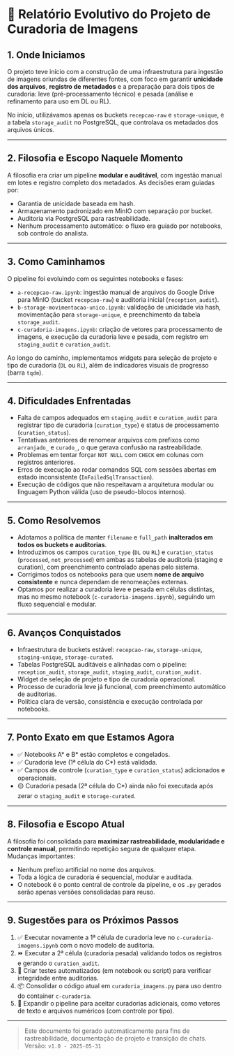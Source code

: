 
# 📘 Relatório Evolutivo do Projeto de Curadoria de Imagens

## 1. Onde Iniciamos

O projeto teve início com a construção de uma infraestrutura para ingestão de imagens oriundas de diferentes fontes, com foco em garantir **unicidade dos arquivos**, **registro de metadados** e a preparação para dois tipos de curadoria: leve (pré-processamento técnico) e pesada (análise e refinamento para uso em DL ou RL).

No início, utilizávamos apenas os buckets `recepcao-raw` e `storage-unique`, e a tabela `storage_audit` no PostgreSQL, que controlava os metadados dos arquivos únicos.

---

## 2. Filosofia e Escopo Naquele Momento

A filosofia era criar um pipeline **modular e auditável**, com ingestão manual em lotes e registro completo dos metadados. As decisões eram guiadas por:

- Garantia de unicidade baseada em hash.
- Armazenamento padronizado em MinIO com separação por bucket.
- Auditoria via PostgreSQL para rastreabilidade.
- Nenhum processamento automático: o fluxo era guiado por notebooks, sob controle do analista.

---

## 3. Como Caminhamos

O pipeline foi evoluindo com os seguintes notebooks e fases:

- `a-recepcao-raw.ipynb`: ingestão manual de arquivos do Google Drive para MinIO (bucket `recepcao-raw`) e auditoria inicial (`reception_audit`).
- `b-storage-movimentacao-unico.ipynb`: validação de unicidade via hash, movimentação para `storage-unique`, e preenchimento da tabela `storage_audit`.
- `c-curadoria-imagens.ipynb`: criação de vetores para processamento de imagens, e execução da curadoria leve e pesada, com registro em `staging_audit` e `curation_audit`.

Ao longo do caminho, implementamos widgets para seleção de projeto e tipo de curadoria (`DL` ou `RL`), além de indicadores visuais de progresso (barra `tqdm`).

---

## 4. Dificuldades Enfrentadas

- Falta de campos adequados em `staging_audit` e `curation_audit` para registrar tipo de curadoria (`curation_type`) e status de processamento (`curation_status`).
- Tentativas anteriores de renomear arquivos com prefixos como `arranjado_` e `curado_`, o que gerava confusão na rastreabilidade.
- Problemas em tentar forçar `NOT NULL` com `CHECK` em colunas com registros anteriores.
- Erros de execução ao rodar comandos SQL com sessões abertas em estado inconsistente (`InFailedSqlTransaction`).
- Execução de códigos que não respeitavam a arquitetura modular ou linguagem Python válida (uso de pseudo-blocos internos).

---

## 5. Como Resolvemos

- Adotamos a política de manter `filename` e `full_path` **inalterados em todos os buckets e auditorias**.
- Introduzimos os campos `curation_type` (`DL` ou `RL`) e `curation_status` (`processed`, `not_processed`) em ambas as tabelas de auditoria (staging e curation), com preenchimento controlado apenas pelo sistema.
- Corrigimos todos os notebooks para que usem **nome de arquivo consistente** e nunca dependam de renomeações externas.
- Optamos por realizar a curadoria leve e pesada em células distintas, mas no mesmo notebook (`c-curadoria-imagens.ipynb`), seguindo um fluxo sequencial e modular.

---

## 6. Avanços Conquistados

- Infraestrutura de buckets estável: `recepcao-raw`, `storage-unique`, `staging-unique`, `storage-curated`.
- Tabelas PostgreSQL auditáveis e alinhadas com o pipeline: `reception_audit`, `storage_audit`, `staging_audit`, `curation_audit`.
- Widget de seleção de projeto e tipo de curadoria operacional.
- Processo de curadoria leve já funcional, com preenchimento automático de auditorias.
- Política clara de versão, consistência e execução controlada por notebooks.

---

## 7. Ponto Exato em que Estamos Agora

- ✅ Notebooks A* e B* estão completos e congelados.
- ✅ Curadoria leve (1ª célula do C*) está validada.
- ✅ Campos de controle (`curation_type` e `curation_status`) adicionados e operacionais.
- 🟡 Curadoria pesada (2ª célula do C*) ainda não foi executada após zerar o `staging_audit` e `storage-curated`.

---

## 8. Filosofia e Escopo Atual

A filosofia foi consolidada para **maximizar rastreabilidade, modularidade e controle manual**, permitindo repetição segura de qualquer etapa. Mudanças importantes:

- Nenhum prefixo artificial no nome dos arquivos.
- Toda a lógica de curadoria é sequencial, modular e auditada.
- O notebook é o ponto central de controle da pipeline, e os `.py` gerados serão apenas versões consolidadas para reuso.

---

## 9. Sugestões para os Próximos Passos

1. ✅ Executar novamente a 1ª célula de curadoria leve no `c-curadoria-imagens.ipynb` com o novo modelo de auditoria.
2. ⏩ Executar a 2ª célula (curadoria pesada) validando todos os registros e gerando o `curation_audit`.
3. 🧪 Criar testes automatizados (em notebook ou script) para verificar integridade entre auditorias.
4. 📦 Consolidar o código atual em `curadoria_imagens.py` para uso dentro do container `c-curadoria`.
5. 🧭 Expandir o pipeline para aceitar curadorias adicionais, como vetores de texto e arquivos numéricos (com controle por tipo).

---

> Este documento foi gerado automaticamente para fins de rastreabilidade, documentação de projeto e transição de chats. Versão: `v1.0 - 2025-05-31`
